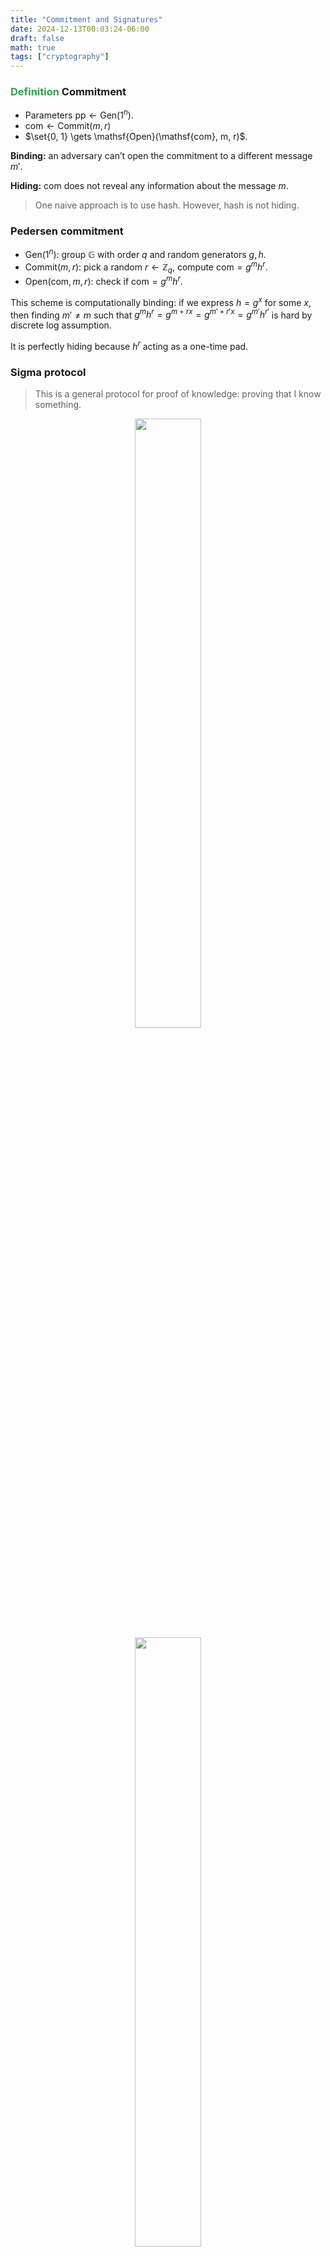 ```yaml
---
title: "Commitment and Signatures"
date: 2024-12-13T00:03:24-06:00
draft: false
math: true
tags: ["cryptography"]
---
```



### <span style="color:#28a745">Definition</span> Commitment

- Parameters $\mathsf{pp} \gets \mathsf{Gen}(1^n)$. 
- $\mathsf{com} \gets \mathsf{Commit}(m, r)$
- $\set{0, 1} \gets \mathsf{Open}(\mathsf{com}, m, r)$.

**Binding:** an adversary can’t open the commitment to a different message $m'$.

**Hiding:** $\mathsf{com}$ does not reveal any information about the message $m$. 

> One naive approach is to use hash. However, hash is not hiding.

### Pedersen commitment

- $\mathsf{Gen}(1^n)$: group $\mathbb{G}$ with order $q$ and random generators $g, h$. 
- $\mathsf{Commit}(m, r)$: pick a random $r \gets \mathbb{Z}_q$, compute $\mathsf{com} = g^mh^r$. 
- $\mathsf{Open}(\mathsf{com}, m, r)$: check if $\mathsf{com} = g^mh^r$. 

This scheme is computationally binding: if we express $h = g^x$ for some $x$, then finding $m' \neq m$ such that $g^mh^r = g^{m+rx} = g^{m' + r'x} = g^{m'}h^{r'}$ is hard by discrete log assumption.

It is perfectly hiding because $h^r$ acting as a one-time pad. 



### Sigma protocol

> This is a general protocol for proof of knowledge: proving that I know something.

<center>
  <figure>
    <img src=" https://raw.githubusercontent.com/helloboyxxx/images-for-notes/master/uPic/image-20241212163716582.png " style="width:50%;" />
        <img src=" https://raw.githubusercontent.com/helloboyxxx/images-for-notes/master/uPic/image-20241212163729442.png " style="width:50%;" />
  </figure>
</center>

To show the security of ⬆️, we need to show:

- Special soundness: suppose verifier already has a commitment $\mathsf{com} = g^\alpha h^\beta$, then for any adversary



### Fiat-Shamir Transformation

> Making public-coin interactive protocols non-interactive

We can use this transformation to make Sigma protocol non-interactive.

<center>
  <figure>
    <img src=" https://raw.githubusercontent.com/helloboyxxx/images-for-notes/master/uPic/image-20241212165155456.png " style="width:50%;" />
    <figcaption>  </figcaption>
  </figure>
</center>

This is using the randomness given by random oracle. 

---

### <span style="color:#28a745">Definition</span> Signatures

- sk: private key, pl: public key, m: message, $\sigma$ : signature
- $(p k, s k)=\operatorname{Gen}\left(1^n\right)$
- $\sigma=\operatorname{sign}_{s k}(m)$
- $\{0,1\} \leftarrow \operatorname{Verify}_{\mathrm{pk}}(\sigma, m)$

**Correctness**: Verify ${ }_{\mathbf{p k}}(\sigma, m)=1$ for $(p k, s k) \leftarrow \operatorname{Gen}\left(1^n\right)$, any message $m \in \mathcal{M}, \sigma=\operatorname{sign}_{s k}(m)$

**Security**
Experiment Sig_forge $_{A, \Pi}(n)$ :

1. $(p k, s k)$ are generated using Gen $\left(1^n\right)$
2. Adversary $A$ is given $p k$, and oracle access to $\operatorname{sign}_{s k}(\cdot)$. Let Q be the set of all queries made by $A$
3. $A$ outputs $(m, \sigma)$
4. Experiment outputs 1 if (1) verify ${ }_{\mathrm{pk}}(m, \sigma)=1$ and (2) $m \notin Q$

Definition: a signature scheme $\Pi=$ (Gen, Sign, Verify) is unforgeable/secure, if for all PPT adversaries $A$, there is a negligible function negl such that for all $n$,

$$
\operatorname{Pr}\left[\text {SigForge}_{A, \Pi}(n)=1\right] \leq \operatorname{negl}(n)
$$

> Essence: others cannot create your signature without knowing the secret key.

---

### Plain RSA Signature: 

> Almost the same as plain RSA encryption. Simply swap encryption and decryption.

- Gen: choose two large prime numbers p and q such that $p \neq q$. Set $N = pq$. Pick integer $e$ coprime with $\phi(N)=(p-1)(q-1)$, compute $d$ such that $e \cdot d \equiv 1 \bmod \phi(N)$. 
Public key $pk=(N, e)$ Private key $sk = d$
- $\operatorname{sign}_{s k}(m): \sigma=m^d \bmod N$
- $\operatorname{verify}_{p k}(\sigma, m)$ : if $\sigma^e=m \bmod N$, output 1 ; otherwise, output 0



**However**, this scheme is not secure as plain RSA is malleable / multiplicative homomorphic. (Try multiplying two messages together.)

### RSA full-domain hash

- Gen: choose two large prime numbers p and q such that $p \neq q$. Set $N = pq$. Pick integer $e$ coprime with $\phi(N)=(p-1)(q-1)$, compute $d$ such that $e \cdot d \equiv 1 \bmod \phi(N)$. **Specify a hash function** $H: \set{0, 1}^* \to \mathbb{Z}_N^*$.
  Public key $pk=(N, e)$ Private key $sk = d$
- $\operatorname{sign}_{s k}(m): \sigma=(H(m))^d \bmod N$
- $\operatorname{verify}_{p k}(\sigma, m)$ : if $\sigma^e=H(m) \bmod N$, output 1 ; otherwise, output 0

Since this kills the homomorphic property of plain RSA signature.



### RSA Assumption

1. Run $\operatorname{Gen}\left(1^n\right)$ to obtain $(N, e, d)$
2. Choose a random $y \in \mathbb{Z}_N^*$
3. $A$ is given $(N, e, y)$ and outputs $x \in \mathbb{Z}_N^*$
4. Output 1 if $x^e=y \bmod N$

$$
\operatorname{Pr}\left[\operatorname{RSA}_{\mathrm{A}}(n)=1\right] \leq \operatorname{negl}(n)
$$

### Security proof for RSA full-domain hash signature

<span style="color:#eb861c">Proof</span> We prove by using reduction from RSA assumption to RSA full-domain hash. Suppose there exists an attacker $A$ for RSA full-domain hash.



#### Observations

- Suppose $A$ will make $q$ queries to $H$, where $q$ is in polynomial. Here, $H$ is a random oracle.

- Let $M$ be the set of all queries to $H$: $M = \set{m_1, \ldots, m_q}$. 

- Let $Q$ be the set of all queries to the signing oracle. 

- If $A$ outputs successful forgery $(m^\*, \sigma^\*)$, by definition of signature forgery, $m^* \not \in Q$. For the verification to work, we need $(\sigma^\*)^e = H(m^\*)$. If $A$ does not use $H$, by definition of random oracle, the probability of getting a correct result is negligable. Hence, we know $A$ must use $H$ for its attack.

#### Build attacker $A'$ for RSA assumption

We can now build $A'$: input $N, e, y$, output $x$ such that $x^e = y \mod N$. 

- We first pick a random index $j \in \set{1, \ldots, q}$. 
- **We build our own random-oracle for the attacker**. 
  - For query $H(m_i)$ where $i \neq j$, we first pick a random $\sigma_i \in \mathbb{Z}_N^*$, then compute $\sigma_i^e \mod N$ and return to the attacker. Record the result for duplicated queries.
  - For query $H(m_j)$ where $i = j$, we simply return $y$. (We can do this because we know $y$ is also a random element in $\mathbb{Z}_N^*$, which has same distribution as the $\sigma_i^e$ for other $i$'s). Record the result for duplicated queries. If $m_j \in Q$, then abort. 
- **We build our own signature scheme for the attacker**. For a query $\mu$, 
  - If $\mu = m_j$, abort because we don't know how to compute a $\sigma_j$ such that $\sigma_j^e = y$.
  - Otherwise, return the recorded $\sigma_i$ if $\mu$ is seen before, or a new random $\sigma$, and record
- If $A$ outputs $m^* = m_j$, and the corresponding signature $\sigma_j$, we can output $\sigma_j$ directly. Otherwise, abort.

Attacker $A'$ successes with probability $1/q$ of $A$ success rate.

---

### Schnorr Identification Scheme

> An identification scheme is used for the holder of the private key to prove to you that they hold the private key.

<center>
  <figure>
    <img src=" https://raw.githubusercontent.com/helloboyxxx/images-for-notes/master/uPic/image-20241212165431395.png " style="width:50%;" />
    <figcaption>  </figcaption>
  </figure>
</center>

- In step 5: right side $= (g^x)^r \cdot g^k = g^s = \text{left side}$ if everyone is honest.
- Observe that if the prover hides $k$, given $s$, it is still impossible for veirifier to learn $rx$. So $k$ is a kind of one-time pad, and $k$ should be hidden.

Now we can build **non-interactive** variant using Fiat-Shamir Transformation, by setting $r = H(K)$.

<center>
  <figure>
    <img src=" https://raw.githubusercontent.com/helloboyxxx/images-for-notes/master/uPic/image-20241212172105218.png " style="width:50%;" />
    <figcaption>  </figcaption>
  </figure>
</center>

### Schnorr Signature Scheme

Now, instead of simply proving that the prover holds secret key, we can prove that it created the message. So, a naive scheme is just a variant of the  **non-interactive** Schnorr identification scheme: change  $r = H(K)$ to $r = H(K || m)$. Everything else is the same. This scheme works, but is not optimal as $K$ is large in terms of size in practice. 

We can avoid using $K$. Instead, can send $r$ directly without revealing $K$. Given one of $r$ and $K$, we can compute the other one easily. 

<center>
  <figure>
    <img src=" https://raw.githubusercontent.com/helloboyxxx/images-for-notes/master/uPic/image-20241212172944723.png " style="width:50%;" />
    <figcaption>  </figcaption>
  </figure>
</center>



### Reference

- [UIUC CS 407 Fall 2024 Lecture 21, 22](https://zhangyp.web.illinois.edu/teaching/ECECS407_Fall2024/)
- Introduction to Modern Cryptography, 3rd edition, Jonathan Katz and and Yehuda Lindell.